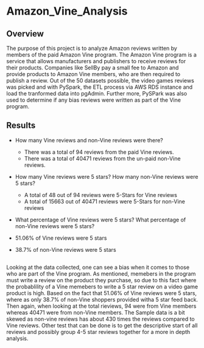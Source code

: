 # Amazon_Vine_Analysis

## Overview
The purpose of this project is to analyze Amazon reviews written by members of the paid Amazon Vine program. The Amazon Vine program is a service that allows manufacturers and publishers to receive reviews for their products. Companies like SellBy pay a small fee to Amazon and provide products to Amazon Vine members, who are then required to publish a review. Out of the 50 datasets possible, the video games reviews was picked and with PySpark, the ETL process via AWS RDS instance and load the tranformed data into pgAdmin. Further more, PySPark was also used to determine if any bias reviews were written as part of the Vine program.

## Results

  - How many Vine reviews and non-Vine reviews were there?
    - There was a total of 94 reviews from the paid Vine reviews.
    - There was a total of 40471 reviews from the un-paid non-Vine reviews.
    
  - How many Vine reviews were 5 stars? How many non-Vine reviews were 5 stars?
    - A total of 48 out of 94 reviews were 5-Stars for Vine reviews
    - A total of 15663 out of 40471 reviews were 5-Stars for non-Vine reviews
    
  - What percentage of Vine reviews were 5 stars? What percentage of non-Vine reviews were 5 stars?
  - 51.06% of Vine reviews were 5 stars
  - 38.7% of non-Vine reviews were 5 stars
  
 ## 
Looking at the data collected, one can see a bias when it comes to those who are part of the Vine program. As mentioned, memebers in the program must write a review on the product they purchase, so due to this fact where the probablility of a Vine memebers to write a 5 star review on a video game product is high. Based on the fact that 51.06% of Vine reviews were 5 stars, where as only 38.7% of non-Vine shoppers provided witha 5 star feed back. Then again, when looking at the total rieviews, 94 were from Vine members whereas 40471 were from non-Vine members. The Sample data is a bit skewed as non-vine reviews has about 430 times the reviews compared to Vine reviews. Other test that can be done is to get the descriptive start of all reviews and possibly group 4-5 star reviews together for a more in depth analysis.

